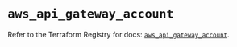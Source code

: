 # `aws_api_gateway_account`

Refer to the Terraform Registry for docs: [`aws_api_gateway_account`](https://registry.terraform.io/providers/hashicorp/aws/5.63.0/docs/resources/api_gateway_account).
